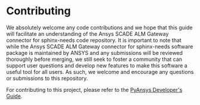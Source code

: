 # Contributing

We absolutely welcome any code contributions and we hope that this
guide will facilitate an understanding of the Ansys SCADE ALM Gateway connector for sphinx-needs code
repository. It is important to note that while the Ansys SCADE ALM Gateway connector for sphinx-needs software
package is maintained by ANSYS and any submissions will be reviewed
thoroughly before merging, we still seek to foster a community that can
support user questions and develop new features to make this software
a useful tool for all users. As such, we welcome and encourage any
questions or submissions to this repository.

For contributing to this project, please refer to the [PyAnsys Developer's Guide].

[PyAnsys Developer's Guide]: https://dev.docs.pyansys.com/index.html
